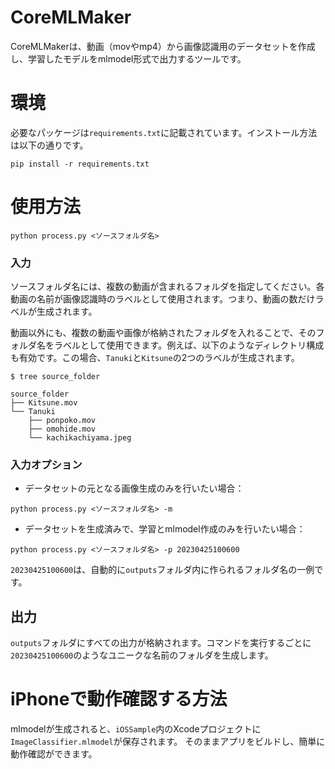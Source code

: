 


# CoreMLMaker

CoreMLMakerは、動画（movやmp4）から画像認識用のデータセットを作成し、学習したモデルをmlmodel形式で出力するツールです。

# 環境

必要なパッケージは`requirements.txt`に記載されています。インストール方法は以下の通りです。

```
pip install -r requirements.txt
```

# 使用方法

```
python process.py <ソースフォルダ名>
```

### 入力

ソースフォルダ名には、複数の動画が含まれるフォルダを指定してください。各動画の名前が画像認識時のラベルとして使用されます。つまり、動画の数だけラベルが生成されます。

動画以外にも、複数の動画や画像が格納されたフォルダを入れることで、そのフォルダ名をラベルとして使用できます。例えば、以下のようなディレクトリ構成も有効です。この場合、`Tanuki`と`Kitsune`の2つのラベルが生成されます。

```
$ tree source_folder

source_folder
├── Kitsune.mov
└── Tanuki
    ├── ponpoko.mov
    ├── omohide.mov
    └── kachikachiyama.jpeg
```

### 入力オプション

* データセットの元となる画像生成のみを行いたい場合：

```
python process.py <ソースフォルダ名> -m
```

* データセットを生成済みで、学習とmlmodel作成のみを行いたい場合：

```
python process.py <ソースフォルダ名> -p 20230425100600
```
`20230425100600`は、自動的に`outputs`フォルダ内に作られるフォルダ名の一例です。


## 出力

`outputs`フォルダにすべての出力が格納されます。コマンドを実行するごとに`20230425100600`のようなユニークな名前のフォルダを生成します。

# iPhoneで動作確認する方法

mlmodelが生成されると、`iOSSample`内のXcodeプロジェクトに`ImageClassifier.mlmodel`が保存されます。
そのままアプリをビルドし、簡単に動作確認ができます。